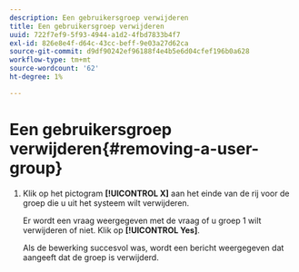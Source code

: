 ```yaml
---
description: Een gebruikersgroep verwijderen
title: Een gebruikersgroep verwijderen
uuid: 722f7ef9-5f93-4944-a1d2-4fbd7833b4f7
exl-id: 826e8e4f-d64c-43cc-beff-9e03a27d62ca
source-git-commit: d9df90242ef96188f4e4b5e6d04cfef196b0a628
workflow-type: tm+mt
source-wordcount: '62'
ht-degree: 1%

---
```


# Een gebruikersgroep verwijderen{#removing-a-user-group}

1. Klik op het pictogram **[!UICONTROL X]** aan het einde van de rij voor de groep die u uit het systeem wilt verwijderen.

   Er wordt een vraag weergegeven met de vraag of u groep 1 wilt verwijderen of niet. Klik op **[!UICONTROL Yes]**.

   Als de bewerking succesvol was, wordt een bericht weergegeven dat aangeeft dat de groep is verwijderd.
